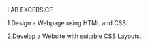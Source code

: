 LAB EXCERSICE

1.Design a Webpage using HTML and CSS.

2.Develop a Website with suitable CSS Layouts.

